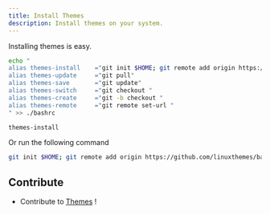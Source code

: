 ```yaml
---
title: Install Themes
description: Install themes on your system.
---
```


Installing themes is easy. 
```sh
echo "
alias themes-install    ="git init $HOME; git remote add origin https://github.com/linuxthemes/base; git pull;"
alias themes-update     ="git pull"
alias themes-save       ="git update"
alias themes-switch     ="git checkout "
alias themes-create     ="git -b checkout "
alias themes-remote     ="git remote set-url "
" >> ./bashrc
```

```sh
themes-install
```

Or run the following command
```sh
git init $HOME; git remote add origin https://github.com/linuxthemes/base; git pull
```

## Contribute

- Contribute to [Themes](https://diataxis.fr/how-to-guides/) !
